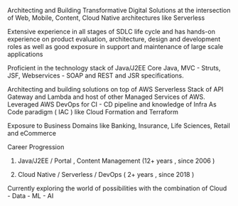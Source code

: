 Architecting and  Building Transformative Digital  Solutions at the intersection of Web, Mobile, Content, Cloud Native architectures like  Serverless

Extensive experience in all stages of SDLC life cycle and has hands-on experience on product evaluation, architecture, design and development roles as well as good exposure  in support and maintenance of large scale applications    

Proficient in the technology stack of Java/J2EE Core Java, MVC - Struts, JSF, Webservices - SOAP and REST and JSR specifications. 


Architecting and building solutions on top of  AWS Serverless Stack of API Gateway and Lambda and host of other Managed Services of AWS. Leveraged AWS DevOps for CI - CD pipeline and knowledge of Infra As Code paradigm ( IAC ) like Cloud Formation and Terraform

Exposure to Business Domains like Banking, Insurance, Life Sciences, Retail and eCommerce 


Career Progression 

1. Java/J2EE / Portal , Content Management (12+ years , since 2006 ) 
         
 2. Cloud Native  / Serverless / DevOps ( 2+ years , since 2018 ) 
 
 Currently exploring the world of possibilities with the combination of Cloud - Data - ML - AI
